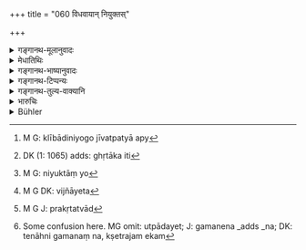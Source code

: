 +++
title = "060 विधवायान् नियुक्तस्"

+++

<details><summary>गङ्गानथ-मूलानुवादः</summary>

He who has been authorised in regard to a widow shall, annointed with clarified butter and with speech controlled, beget, at night, one son,—and on no account a second one.—(60)
</details>

<details><summary>मेधातिथिः</summary>

**विधवा**ग्रहणम् अतन्त्रम् । क्लीबादिरूपे पत्यौ जीवत्य् अप्य्[^१३८] एष एव विधिः[^१३९] । यतो वक्ष्यति "नियुक्तौ यौ[^१४०] विधिं हित्वा" (म्ध् ९.६३) इति । एतद् एव तस्य प्रयोजनम् । नियमो ऽत्र विषयाणाम्, न नियमानाम्, अन्यथा विज्ञाते[^१४१] अप्रकृतत्वाद्[^१४२] विधवाया एव स्युः । **निशि** प्रदीपाद्यालोकनिवृत्त्यर्थम् एतत्, वचनान्तरेण दिवोपगमनप्रतिषेधात् ।


[^१४२]:
     M G J: prakṛtatvād


[^१४१]:
     M G DK: vijñāyeta


[^१४०]:
     M G: niyuktāṃ yo


[^१३९]:
     DK (1: 1065) adds: ghṛtāka iti


[^१३८]:
     M G: klībādiniyogo jīvatpatyā apy

- <u>अन्ये</u> त्व् आहुः- पुरुषार्थो ऽसौ प्रतिषेधः कर्मार्थस् त्व् अयम् । तेनाह्नि गमनेन क्षेत्रजम् उत्पादयेत्[^१४३] । **एकम् उत्पादयेत् पुत्रं न द्वितीयम्** ॥ ९.६० ॥


[^१४३]:
     Some confusion here. MG omit: utpādayet; J: gamanena _adds _na; DK: tenāhni gamanaṃ na, kṣetrajam ekam

_अस्य प्रतिप्रसवः ।_
</details>

<details><summary>गङ्गानथ-भाष्यानुवादः</summary>

No significance is meant to be attached to the mention of the. ‘*widow*’; as the rule laid down here is applicable also to the case of the woman whose husband is alive, but subject to such disabilities as impotence and the like. That such is the meaning is clear from what follows later (in 63). As a matter of fact, the sole purpose underlying the practice lies in what is stated in the present verse; the restriction too pertains to persons subject to the law, and not to the observances themselves. Otherwise it would seem that the whole thing pertained to widows only. (?)

‘*At* *night*—this is meant to indicate the *absence of all light*, in the shape of lamps etc.; intercourse *during the day* having been already forbidden by another text.

Others however hold that the prohibition of intercourse during the day is with reference to the benefit of the man, while the specification of ‘night’ in the present text bears upon ritualistic purposes.

Hence what is meant is that ‘*only one*.’—and never a second—‘*Kṣetraja*’ son is to be begotten; but never by intercourse during the day.—(60)

An exception to this is set forth in the next verse:—
</details>

<details><summary>गङ्गानथ-टिप्पन्यः</summary>

**(verses 9.59-60)  
**

See Explanatory notes for [Verse
9.59].
</details>

<details><summary>गङ्गानथ-तुल्य-वाक्यानि</summary>

**(verses 9.60-68)  
**

[(See texts under
59.)]

*Vaśiṣṭha* (17.61, *et seq*.).—‘He shall approach the widow in the
moment sacred to Prajāpati, behaving like a husband, without dallying
with her, and without abusing or ill-treating her. She shall obtain the
expenses for food, raiment, baths and unguents from the estate of her
deceased husband. They declare that a son begotten on a widow not duly
authorised belongs to the begetter; if she has been duly authorised, the
child belongs to both the males connected with the authorisation. No
such authorisation shall be made for the purpose of obtaining a living.
But some people declare that an authorisation may be made through desire
for wealth, after an expiatory penance has been performed.’

*Yājñavalkya* (1.68-69).—(See under 59.)

*Gautama* (18.8).—‘She shall not bear more than two sons.’

*Nārada* (12.82-88).—‘He shall approach the woman, free from passion,
and without amorous desire. He must have anointed his limbs with
clarified butter, or with oil which has not lost its natural condition,
and must turn away his face from hers and avoid the contact of limb with
limb. For this custom is practised only when the family threatens to
become extinct, for the continuance of the lineage, and not from amorous
desire. He must not approach a woman who is with child, or blameworthy,
or not duly authorised by her relations. Should a woman procreate a son
with her brother-in-law without having been authorised thereto by her
relations, that son is declared illegitimate and incapable of
inheriting, by the expounders of the Veda. So when a younger brother has
intercourse, without authorisation, with the wife of his elder
brother,—or an elder brother with the wife of his younger brother,—they
are both held to have committed incest. If he has been authorised by the
elders, he shall approach the woman and advise her in the manner
previously stated, as if she were his daughter-in-law. He becomes
purified of the sin when the son is born and his Birth-ceremonies have
been performed. He shall approach her only once,—or till conception has
taken place. When she has become pregnant, she is again even as a
daughter-in-law to him. Should the man or woman behave otherwise,
impelled by amorous desire, they shall be severely punished by the King.
Otherwise righteousness would be violated.’

*Yama* (Vivādaratnākara, p. 446).—‘When during her period, the woman has
taken her bath, her brother-in-law, desiring an offspring for his
deceased brother, may approach her during the dark night, with speech
held in check, with a single cloth on, and his body anointed with
clarified butter, and mind stricken with grief, avoiding the contact of
his face and limbs with her face and limbs.’
</details>

<details><summary>भारुचिः</summary>

**विधवा**ग्रहणस्य दर्शनर्थत्वाद् अविधव्याम् अपि नियोगो न [निषिद्ध इति] विज्ञायते । वक्ष्यति हि "यद्य् अर्थिता तु दारैः स्यात् क्लीबादीनां कथंचन" इति । एवं च पाण्डोर् अविधवानियोगाद् एवापत्योत्पत्तिः स्मर्यते । दिवा च प्रतिषेधान् **निशीत्य्** अयम् अन्धकारोपदेशः, तथा च व्यासोपगमः स्मर्यते ॥ ९.६० ॥
</details>

<details><summary>Bühler</summary>

060	He (who is) appointed to (cohabit with) the widow shall (approach her) at night anointed with clarified butter and silent, (and) beget one son, by no means a second.
</details>
